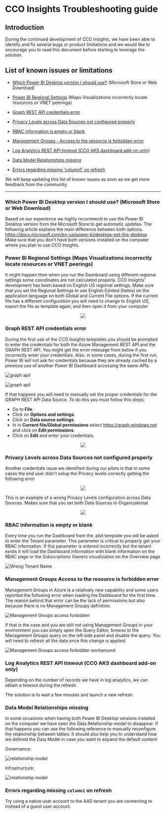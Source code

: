 # CCO Insights Troubleshooting guide

## Introduction
During the continued development of CCO Insights, we have been able to identify and fix several bugs or product limitations and we would like to encourage you to read this document before starting to leverage the solution.

## List of known issues or limitations
  - [Which Power BI Desktop version I should use?](TroubleshootingGuide.md#which-power-bi-desktop-version-i-should-use-microsoft-store-or-web-download)  (Microsoft Store or  Web Download)
  - [Power BI Regional Settings](TroubleshootingGuide.md#power-bi-regional-settings-maps-visualizations-incorrectly-locate-resources-or-vnet-peerings)
  (Maps Visualizations incorrectly locate resources or VNET peerings)
  - [Graph REST API credentials error](TroubleshootingGuide.md#graph-rest-api-credentials-error)

  - [Privacy Levels across Data Sources not configured properly](TroubleshootingGuide.md#privacy-levels-across-data-sources-not-configured-properly)

  - [RBAC information is empty or blank](TroubleshootingGuide.md#rbac-information-is-empty-or-blank)

  - [Management Groups - Access to the resource is forbidden error](TroubleshootingGuide.md#management-groups-access-to-the-resource-is-forbidden-error) 

  - [Log Analytics REST API timeout (CCO AKS dashboard add-on only)](TroubleshootingGuide.md#log-analytics-rest-api-timeout-cco-aks-dashboard-add-on-only)

  - [Data Model Relationships missing](TroubleshootingGuide.md#data-model-relationships-missing)
  
  - [Errors regarding missing 'column1' on refresh](#errors-regarding-missing-column1-on-refresh)

We will keep updating this list of known issues as soon as we get more feedback from the community.
   
----------------------------------
### Which Power BI Desktop version I should use? (Microsoft Store or Web Download)

Based on our experience we highly recommend to use the Power BI Desktop version from the Microsoft Store to get automatic updates. The following article explains the main difference between both options. https://docs.microsoft.com/en-us/power-bi/desktop-get-the-desktop <br>
Make sure that you don't have both versions installed on the computer where you plan to use CCO Insights.

### Power BI Regional Settings (Maps Visualizations incorrectly locate resources or VNET peerings)

It might happen then when you run the Dashboard using different regional settings some coordinates are not calculated properly. CCO Insights' development has been based on English US regional settings. Make sure that you set the Regional Settings to use English (United States) on the application language on both Global and Current File options. If the current file has a different configuration you will need to change to English US, export the file as template again, and then open it from your computer

<p align="center">
  <img src="/install/images/locale_options_powerBI.PNG">
</p>

### Graph REST API credentials error

During the first use of the CCO Insights templates you should be prompted to enter the credentials for both the Azure Management REST API and the GRAPH REST API. You might get the error message from below if you incorrectly enter your credentials. Also, in some cases, during the first run, Power BI will not ask for credentials because they are already cached by a previous use of another Power BI Dashboard accessing the same APIs. 

![graph apil](../install/images/WrongTenantNameError.png)

![graph apil](../install/images/problem_graph_api.png)

If that happens you will need to manually set the proper credentials for the GRAPH REST API Data Source.
To do this you must follow this steps:

- Go to **File**.
- Click on **Options and settings**.
- Click on **Data source settings**.
- In in **Current file/Global permissions** select https://graph.windows.net and click on **Edit permissions**.
- Click on **Edit** and enter your credentials.

<p align="center">
  <img src="/install/images/Credentials5.png">
</p>

### Privacy Levels across Data Sources not configured properly

Another credentials issue we identified during our pilots is that in some cases the end user didn't setup the Privacy levels correctly getting the following error

<p align="center">
  <img src="/install/images/WrongPrivacyLevelError.png">
</p>


This is an example of a wrong Privacy Levels configuration across Data Sources. Makes sure that you set both Data Sources to Organizational

<p align="center">
  <img src="/install/images/WrongPrivacyLevelConfig.png">
</p>


### RBAC information is empty or blank

Every time you run the Dashboard from the .pbit template you will be asked to enter the Tenant parameter. This parameter is critical to properly get your RBAC information. If this parameter is entered incorrectly but the tenant exists it will load the Dashboard information with blank information on the RBAC page or the Subscriptions Owners visualization on the Overview page

![Wrong Tenant Name](../install/images/RBACwrongTenantName.PNG)

### Management Groups Access to the resource is forbidden error

Management Groups in Azure is a relatively new capability and some users reported the following error when loading the Dashboard for the first time. The reason behind that error can be the lack of permissions but also because there is no Management Groups definition.

![Management Groups access forbidden](../install/images/MGForbiddenAccessError.png)

If that is the case and you are still not using Management Groups in your environment you can simply open the Query Editor, browse to the Management Groups query on the left side panel and disable the query. You will need to refresh all the data once this change is applied.

![Management Groups access forbidden workaround](../install/images/MGQueryDisabled.png)

### Log Analytics REST API timeout (CCO AKS dashboard add-on only)

Depending on the number of records we have in log analytics, we can obtain a timeout during the refresh.

The solution is to wait a few minutes and launch a new refresh.

### Data Model Relationships missing

In some occasions when having both Power BI Desktop versions installed on the computer we have seen the Data Relationship model to disappear. If that happens you can use the following reference to manually reconfigure the relationship between tables. It should also help you to understand how we defined the Data Model in case you want to expand the default content

Governance:

![relationship model](../install/images/RelationshipsModelGovernance.PNG)

Infrastructure:

![relationship model](../install/images/RelationshipsModelInfrastructure.PNG)


### Errors regarding missing `column1` on refresh

Try using a native user account to the AAD tenant you are connecting to instead of a guest user account.
